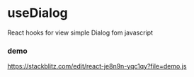 # useDialog
React hooks for view simple Dialog fom javascript

### demo
https://stackblitz.com/edit/react-je8n9n-yqc1qy?file=demo.js
